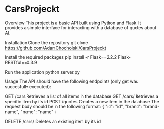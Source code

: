 # CarsProjeckt
Overview
This project is a basic API built using Python and Flask. It provides a simple interface for interacting with a database of quotes about AI.

Installation
Clone the repository
git clone https://github.com/AdamChocholski/CarsProjeckt

Install the required packages
pip install -r 
Flask==2.2.2
Flask-RESTful==0.3.9

Run the application
python server.py

Usage
The API should have the following endpoints (only get was succesfully executed):

GET /cars Retrieves a list of all items in the database
GET /cars/ Retrieves a specific item by its id
POST /quotes Creates a new item in the database The request body should be in the following format:
{
"id": "id",
"brand": "brand-name",
"name": "name"
}

DELETE /cars/ Deletes an existing item by its id
